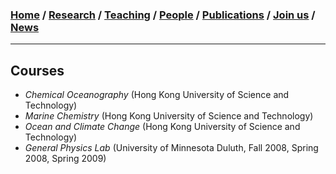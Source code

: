 ### [**Home**](../README.md) / [**Research**](research.md) / [**Teaching**](teaching.md) / [**People**](people.md) / [**Publications**](publications.md) / [**Join us**](joinus.md) / [**News**](news.md)
---

## Courses
- _Chemical Oceanography_ (Hong Kong University of Science and Technology) 
- _Marine Chemistry_ (Hong Kong University of Science and Technology)
- _Ocean and Climate Change_ (Hong Kong University of Science and Technology)
- _General Physics Lab_ (University of Minnesota Duluth, Fall 2008, Spring 2008, Spring 2009)


